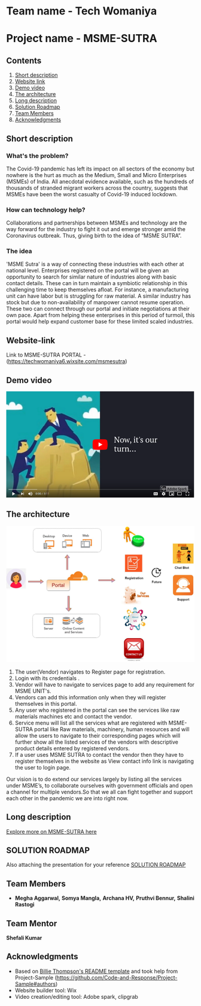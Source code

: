 # Team name - Tech Womaniya
# Project name - MSME-SUTRA

## Contents

1. [Short description](#short-description)
1. [Website link](#website-link)
1. [Demo video](#demo-video)
1. [The architecture](#the-architecture)
1. [Long description](#long-description)
1. [Solution Roadmap](#solution-roadmap)
1. [Team Members](#teammembers)
1. [Acknowledgments](#acknowledgments)

## Short description

### What's the problem?

The Covid-19 pandemic has left its impact on all sectors of the economy but nowhere is the hurt as much as the Medium, Small and Micro Enterprises (MSMEs) of India. All anecdotal evidence available, such as the hundreds of thousands of stranded migrant workers across the country, suggests that MSMEs have been the worst casualty of Covid-19 induced lockdown.

### How can technology help?

Collaborations and partnerships between MSMEs and technology are the way forward for the industry to fight it out and emerge stronger amid the Coronavirus outbreak. Thus, giving birth to the idea of  “MSME SUTRA”.

### The idea

'MSME Sutra' is a way of connecting these industries with each other at national level. Enterprises registered on the portal will be given an opportunity to search for similar nature of industries along with basic contact details. These can in turn maintain a symbiotic relationship in this challenging time to keep themselves afloat. For instance, a manufacturing unit can have labor but is struggling for raw material. A similar industry has stock but due to non-availability of manpower cannot resume operation. These two can connect through our portal and initiate negotiations at their own pace. Apart from helping these enterprises in this period of turmoil, this portal would help expand customer base for these limited scaled industries.

## Website-link

Link to MSME-SUTRA PORTAL - (https://techwomaniya6.wixsite.com/msmesutra)

## Demo video

[![Watch the video](https://github.com/Meghagg/Project-MSME-SUTRA/blob/master/MSME%20SUTRA%20DEMO%20VIDEO.PNG)](https://www.youtube.com/watch?v=CJsobfaN5BI)

## The architecture

![MSME SUTRA WEB PORTAL - COLLABORATE, SHARE AND GROW TOGETHER](https://github.com/Meghagg/Project-MSME-SUTRA/blob/master/Architecture-%20MSME-SUTRA.jpg)

1. The user(Vendor) navigates to Register page for registration.
2. Login with its credentials .
3. Vendor will have to navigate to services page to add any requirement for MSME UNIT's.
4. Vendors can add this information only when they will register themselves in this portal.
5. Any user who registered in the portal can see the services like raw materials  machines etc and contact the vendor.
6. Service menu will list all the services what are registered with MSME- SUTRA portal like Raw materials, machinery, human    resources and will allow the users to navigate to their corresponding pages which will further show all the listed services of the vendors with descriptive product details entered by registered vendors.
7. If a user uses MSME SUTRA to contact the vendor then they have to register themselves in the website as View contact info link is navigating the user to login page.

Our vision is to do extend our services largely by listing all the services under MSME’s, to collaborate ourselves with government officials and open a channel for multiple vendors.So that we all can fight together and support each other in the pandemic we are into right now.

## Long description

[Explore more on MSME-SUTRA here](Description.pdf)

## SOLUTION ROADMAP

Also attaching the presentation for your reference [SOLUTION ROADMAP](https://github.com/Meghagg/Project-MSME-SUTRA/blob/master/Solution%20Roadmap.pptx)

## Team Members

* **Megha Aggarwal,** 
  **Somya Mangla,** 
  **Archana HV,** 
  **Pruthvi Bennur,** 
  **Shalini Rastogi** 

## Team Mentor

**Shefali Kumar** 

## Acknowledgments

* Based on [Billie Thompson's README template](https://gist.github.com/PurpleBooth/109311bb0361f32d87a2) and took help from Project-Sample (https://github.com/Code-and-Response/Project-Sample#authors)
* Website builder tool: Wix
* Video creation/editing tool: Adobe spark, clipgrab

